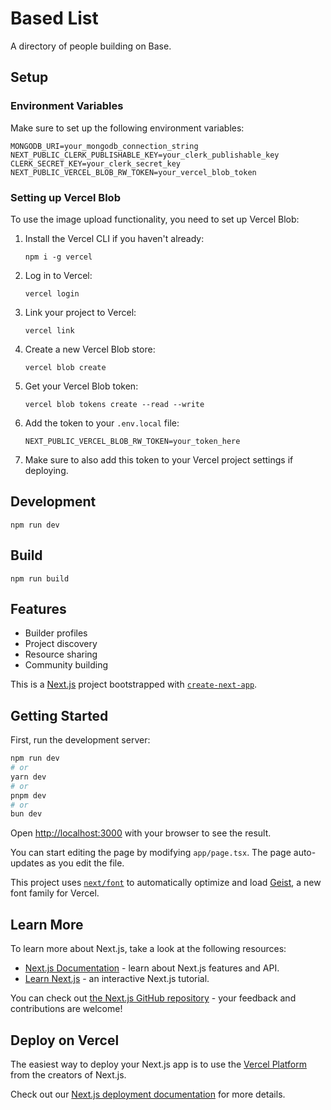 # Based List

A directory of people building on Base.

## Setup

### Environment Variables

Make sure to set up the following environment variables:

```
MONGODB_URI=your_mongodb_connection_string
NEXT_PUBLIC_CLERK_PUBLISHABLE_KEY=your_clerk_publishable_key
CLERK_SECRET_KEY=your_clerk_secret_key
NEXT_PUBLIC_VERCEL_BLOB_RW_TOKEN=your_vercel_blob_token
```

### Setting up Vercel Blob

To use the image upload functionality, you need to set up Vercel Blob:

1. Install the Vercel CLI if you haven't already:
   ```
   npm i -g vercel
   ```

2. Log in to Vercel:
   ```
   vercel login
   ```

3. Link your project to Vercel:
   ```
   vercel link
   ```

4. Create a new Vercel Blob store:
   ```
   vercel blob create
   ```

5. Get your Vercel Blob token:
   ```
   vercel blob tokens create --read --write
   ```

6. Add the token to your `.env.local` file:
   ```
   NEXT_PUBLIC_VERCEL_BLOB_RW_TOKEN=your_token_here
   ```

7. Make sure to also add this token to your Vercel project settings if deploying.

## Development

```
npm run dev
```

## Build

```
npm run build
```

## Features

- Builder profiles
- Project discovery
- Resource sharing
- Community building

This is a [Next.js](https://nextjs.org) project bootstrapped with [`create-next-app`](https://nextjs.org/docs/app/api-reference/cli/create-next-app).

## Getting Started

First, run the development server:

```bash
npm run dev
# or
yarn dev
# or
pnpm dev
# or
bun dev
```

Open [http://localhost:3000](http://localhost:3000) with your browser to see the result.

You can start editing the page by modifying `app/page.tsx`. The page auto-updates as you edit the file.

This project uses [`next/font`](https://nextjs.org/docs/app/building-your-application/optimizing/fonts) to automatically optimize and load [Geist](https://vercel.com/font), a new font family for Vercel.

## Learn More

To learn more about Next.js, take a look at the following resources:

- [Next.js Documentation](https://nextjs.org/docs) - learn about Next.js features and API.
- [Learn Next.js](https://nextjs.org/learn) - an interactive Next.js tutorial.

You can check out [the Next.js GitHub repository](https://github.com/vercel/next.js) - your feedback and contributions are welcome!

## Deploy on Vercel

The easiest way to deploy your Next.js app is to use the [Vercel Platform](https://vercel.com/new?utm_medium=default-template&filter=next.js&utm_source=create-next-app&utm_campaign=create-next-app-readme) from the creators of Next.js.

Check out our [Next.js deployment documentation](https://nextjs.org/docs/app/building-your-application/deploying) for more details.

